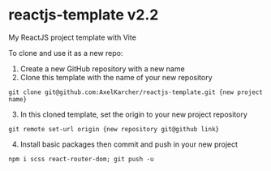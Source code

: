 # reactjs-template v2.2
My ReactJS project template with Vite

To clone and use it as a new repo:
1. Create a new GitHub repository with a new name
2. Clone this template with the name of your new repository
```
git clone git@github.com:AxelKarcher/reactjs-template.git {new project name}
```
3. In this cloned template, set the origin to your new project repository
```
git remote set-url origin {new repository git@github link}
```
4. Install basic packages then commit and push in your new project
```
npm i scss react-router-dom; git push -u
```
